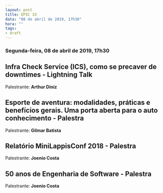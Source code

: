 ```yaml
---
layout: post
title: EPIC 33
data: "08 de abril de 2019, 17h30"
hora: ""
tags:
- draft
---
```



### Segunda-feira, 08 de abril de 2019, 17h30

## Infra Check Service (ICS), como se precaver de downtimes - Lightning Talk
Palestrante: **Arthur Diniz**

## Esporte de aventura: modalidades, práticas e benefícios gerais. Uma porta aberta para o auto conhecimento - Palestra
Palestrante: **Gilmar Batista**

## Relatório MiniLappisConf 2018 - Palestra
Palestrante: **Joenio Costa**

## 50 anos de Engenharia de Software - Palestra
Palestrante: **Joenio Costa**


